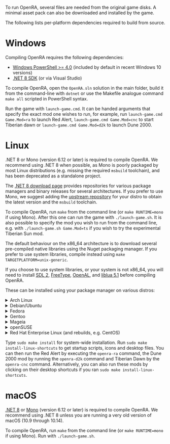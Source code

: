 To run OpenRA, several files are needed from the original game disks.
A minimal asset pack can also be downloaded and installed by the game.

The following lists per-platform dependencies required to build from source.

Windows
=======

Compiling OpenRA requires the following dependencies:
* [Windows PowerShell >= 4.0](https://microsoft.com/powershell) (included by default in recent Windows 10 versions)
* [.NET 8 SDK](https://dotnet.microsoft.com/download/dotnet/8.0) (or via Visual Studio)

To compile OpenRA, open the `OpenRA.sln` solution in the main folder, build it from the command-line with `dotnet` or use the Makefile analogue command `make all` scripted in PowerShell syntax.

Run the game with `launch-game.cmd`. It can be handed arguments that specify the exact mod one wishes to run, for example, run `launch-game.cmd Game.Mod=ra` to launch Red Alert, `launch-game.cmd Game.Mod=cnc` to start Tiberian dawn or `launch-game.cmd Game.Mod=d2k` to launch Dune 2000.

Linux
=====

.NET 8 or Mono (version 6.12 or later) is required to compile OpenRA. We recommend using .NET 8 when possible, as Mono is poorly packaged by most Linux distributions (e.g. missing the required `msbuild` toolchain), and has been deprecated as a standalone project.

The [.NET 8 download page](https://dotnet.microsoft.com/download/dotnet/8.0) provides repositories for various package managers and binary releases for several architectures. If you prefer to use Mono, we suggest adding the [upstream repository](https://www.mono-project.com/download/stable/#download-lin) for your distro to obtain the latest version and the `msbuild` toolchain.

To compile OpenRA, run `make` from the command line (or `make RUNTIME=mono` if using Mono). After this one can run the game with `./launch-game.sh`. It is also possible to specify the mod you wish to run from the command line, e.g. with `./launch-game.sh Game.Mod=ts` if you wish to try the experimental Tiberian Sun mod.

The default behaviour on the x86_64 architecture is to download several pre-compiled native libraries using the Nuget packaging manager. If you prefer to use system libraries, compile instead using `make TARGETPLATFORM=unix-generic`.

If you choose to use system libraries, or your system is not x86_64, you will need to install [SDL 2](https://www.libsdl.org/download-2.0.php), [FreeType](https://gnuwin32.sourceforge.net/packages/freetype.htm), [OpenAL](https://openal-soft.org/), and [liblua 5.1](https://luabinaries.sourceforge.net/download.html) before compiling OpenRA.

These can be installed using your package manager on various distros:

<details><summary>Arch Linux</summary>

```
sudo pacman -S openal libgl freetype2 sdl2 lua51
```
</details>
<details><summary>Debian/Ubuntu</summary>

```
sudo apt install libfreetype6 libopenal1 liblua5.1-0 libsdl2-2.0-0
```
</details>
<details><summary>Fedora</summary>

```
sudo dnf install SDL2 freetype "lua = 5.1" openal-soft
```
</details>
<details><summary>Gentoo</summary>

```
sudo emerge -av media-libs/freetype:2 media-libs/libsdl2 media-libs/openal virtual/opengl '=dev-lang/lua-5.1.5*'
```
</details>
<details><summary>Mageia</summary>

```
sudo dnf install SDL2 freetype "lib*lua5.1" "lib*freetype2" "lib*sdl2.0_0" openal-soft
```
</details>
<details><summary>openSUSE</summary>

```
sudo zypper in openal-soft freetype2 SDL2 lua51
```
</details>
<details><summary>Red Hat Enterprise Linux (and rebuilds, e.g. CentOS)</summary>
The EPEL repository is required in order for the following command to run properly.

```
sudo yum install SDL2 freetype "lua = 5.1" openal-soft
```
</details>

Type `sudo make install` for system-wide installation. Run `sudo make install-linux-shortcuts` to get startup scripts, icons and desktop files. You can then run the Red Alert by executing the `openra-ra` command, the Dune 2000 mod by running the `openra-d2k` command and Tiberian Dawn by the `openra-cnc` command. Alternatively, you can also run these mods by clicking on their desktop shortcuts if you ran `sudo make install-linux-shortcuts`.

macOS
=====

[.NET 8](https://dotnet.microsoft.com/download/dotnet/6.0) or [Mono](https://www.mono-project.com/download/stable/#download-mac) (version 6.12 or later) is required to compile OpenRA. We recommend using .NET 8 unless you are running a very old version of macOS (10.9 through 10.14).

To compile OpenRA, run `make` from the command line (or `make RUNTIME=mono` if using Mono). Run with `./launch-game.sh`.

